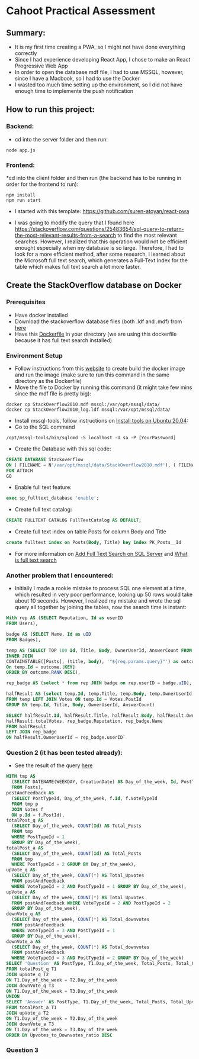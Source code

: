 
# Cahoot Practical Assessment

## Summary:
* It is my first time creating a PWA, so I might not have done everything correctly
* Since I had experience developing React App, I chose to make an React Progressive Web App
* In order to open the database mdf file, I had to use MSSQL, however, since I have a Macbook, so I had to use the Docker
* I wasted too much time setting up the environment, so I did not have enough time to implemente the push notification

## How to run this project:
### Backend:
* cd into the server folder and then run:
```
node app.js
```
### Frontend:
*cd into the client folder and then run (the backend has to be running in order for the frontend to run):
```
npm install
npm run start
```

- I started with this template: https://github.com/suren-atoyan/react-pwa

- I was going to modify the query that I found here https://stackoverflow.com/questions/25483654/sql-query-to-return-the-most-relevant-results-from-a-search
to find the most relevant searches. However, I realized that this operation would not be efficient enought especially when my database is so large. Therefore, 
I had to look for a more efficient method, after some research, I learned about the Microsoft full text search, which generates a Full-Text Index for the table 
which makes full text search a lot more faster. 

## Create the StackOverflow database on Docker 
### Prerequisites 
* Have docker installed 
* Download the stackoverflow database files (both .ldf and .mdf) from [here](https://meta.stackexchange.com/questions/2677/database-schema-documentation-for-the-public-data-dump-and-sede)
* Have this [Dockerfile](https://github.com/Microsoft/mssql-docker/blob/master/linux/preview/examples/mssql-agent-fts-ha-tools/Dockerfile) in your directory (we are using this dockerfile because it has full text search installed)
### Environment Setup
* Follow instructions from this [website](https://schwabencode.com/blog/2019/10/27/MSSQL-Server-2017-Docker-Full-Text-Search) to create build the docker image and run the image (make sure to run this command in the same directory as the Dockerfile)
* Move the file to Docker by running this command (it might take few mins since the mdf file is pretty big): 
```
docker cp StackOverflow2010.mdf mssql:/var/opt/mssql/data/
docker cp StackOverflow2010_log.ldf mssql:/var/opt/mssql/data/
```
* Install mssql-tools, follow instructions on [Install tools on Ubuntu 20.04](https://docs.microsoft.com/en-us/sql/linux/sql-server-linux-setup-tools?view=sql-server-ver15): 
* Go to the SQL command
```
/opt/mssql-tools/bin/sqlcmd -S localhost -U sa -P [YourPassword]
```
* Create the Database with this sql code:
```sql
CREATE DATABASE Stackoverflow 
ON ( FILENAME = N'/var/opt/mssql/data/StackOverflow2010.mdf'), ( FILENAME = N'/var/opt/mssql/data/StackOverflow2010_log.ldf')
FOR ATTACH
GO
```
* Enable full text feature:
```sql
exec sp_fulltext_database 'enable'; 
```
* Create full text catalog:
```sql
CREATE FULLTEXT CATALOG FullTextCatalog AS DEFAULT;
```
* Create full text index on table Posts for column Body and Title
```sql
create fulltext index on Posts(Body, Title) key index PK_Posts__Id
```
* For more information on [Add Full Text Search on SQL Server](https://www.sqlshack.com/hands-full-text-search-sql-server/) and [What is full text search](https://docs.microsoft.com/en-us/sql/relational-databases/search/full-text-search?view=sql-server-ver15)


### Another problem that I encountered:
* Initially I made a rookie mistake to process SQL one element at a time, which resulted in very poor performance, looking up 50 rows would take about 10 seconds. However, I realized my mistake and wrote the sql query all together by joining the tables, now the search time is instant:
```sql
With rep AS (SELECT Reputation, Id as userID
FROM Users),

badge AS (SELECT Name, Id as uID
FROM Badges),

temp AS (SELECT TOP 100 Id, Title, Body, OwnerUserId, AnswerCount FROM Posts as temp 
INNER JOIN 
CONTAINSTABLE([Posts], (title, body), '"${req.params.query}"') as outcome 
On temp.Id = outcome.[KEY] 
ORDER BY outcome.RANK DESC),

rep_badge AS (select * from rep JOIN badge on rep.userID = badge.uID),

halfResult AS (select temp.Id, temp.Title, temp.Body, temp.OwnerUserId, temp.AnswerCount, COUNT(*) as totalVotes 
FROM temp LEFT JOIN Votes ON temp.Id = Votes.PostId 
GROUP BY temp.Id, Title, Body, OwnerUserId, AnswerCount)

SELECT halfResult.Id, halfResult.Title, halfResult.Body, halfResult.OwnerUserId, halfResult.AnswerCount, 
halfResult.totalVotes, rep_badge.Reputation, rep_badge.Name 
FROM halfResult 
LEFT JOIN rep_badge 
ON halfResult.OwnerUserId = rep_badge.userID`
```

### Question 2 (it has been tested already): 
* See the result of the query [here](https://github.com/ruw321/StackOverflowPWA/blob/master/Question2_Answer.png)
```SQL
WITH tmp AS 
  (SELECT DATENAME(WEEKDAY, CreationDate) AS Day_of_the_week, Id, PostTypeId 
  FROM Posts), 
postAndFeedback AS
  (SELECT PostTypeId, Day_of_the_week, f.Id, f.VoteTypeId 
  FROM tmp p 
  JOIN Votes f 
  ON p.Id = f.PostId), 
totalPost_q AS 
  (SELECT Day_of_the_week, COUNT(Id) AS Total_Posts 
  FROM tmp 
  WHERE PostTypeId = 1 
  GROUP BY Day_of_the_week), 
totalPost_a AS 
  (SELECT Day_of_the_week, COUNT(Id) AS Total_Posts 
  FROM tmp 
  WHERE PostTypeId = 2 GROUP BY Day_of_the_week), 
upVote_q AS 
  (SELECT Day_of_the_week, COUNT(*) AS Total_Upvotes 
  FROM postAndFeedback 
  WHERE VoteTypeId = 2 AND PostTypeId = 1 GROUP BY Day_of_the_week), 
upVote_a AS 
  (SELECT Day_of_the_week, COUNT(*) AS Total_Upvotes 
  FROM postAndFeedback WHERE VoteTypeId = 2 AND PostTypeId = 2 
  GROUP BY Day_of_the_week), 
downVote_q AS 
  (SELECT Day_of_the_week, COUNT(*) AS Total_downvotes 
  FROM postAndFeedback 
  WHERE VoteTypeId = 3 AND PostTypeId = 1 
  GROUP BY Day_of_the_week), 
downVote_a AS 
  (SELECT Day_of_the_week, COUNT(*) AS Total_downvotes 
  FROM postAndFeedback 
  WHERE VoteTypeId = 3 AND PostTypeId = 2 GROUP BY Day_of_the_week) 
SELECT 'Question' AS PostType, T1.Day_of_the_week, Total_Posts, Total_Upvotes, Total_downvotes, Total_Upvotes / Total_downvotes AS Upvotes_to_Downvotes_ratio 
FROM totalPost_q T1 
JOIN upVote_q T2 
ON T1.Day_of_the_week = T2.Day_of_the_week 
JOIN downVote_q T3 
ON T1.Day_of_the_week = T3.Day_of_the_week
UNION 
SELECT 'Answer' AS PostType, T1.Day_of_the_week, Total_Posts, Total_Upvotes, Total_downvotes, Total_Upvotes / Total_downvotes AS Upvotes_to_Downvotes_ratio 
FROM totalPost_a T1 
JOIN upVote_a T2 
ON T1.Day_of_the_week = T2.Day_of_the_week 
JOIN downVote_a T3 
ON T1.Day_of_the_week = T3.Day_of_the_week 
ORDER BY Upvotes_to_Downvotes_ratio DESC
```

### Question 3
